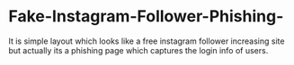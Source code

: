 # Fake-Instagram-Follower-Phishing-
It is simple layout which looks like a free instagram follower increasing site but actually its a phishing page which captures the login info of users.
